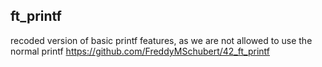 ## ft_printf

recoded version of basic printf features, as we are not allowed to use the normal printf
https://github.com/FreddyMSchubert/42_ft_printf